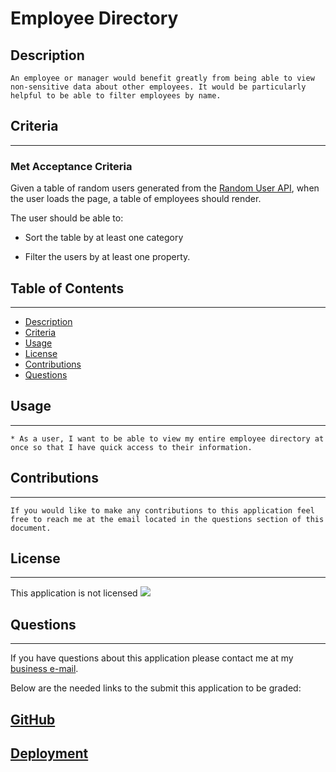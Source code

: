 # Employee Directory
## Description
```
An employee or manager would benefit greatly from being able to view non-sensitive data about other employees. It would be particularly helpful to be able to filter employees by name.
```
## Criteria
---
### Met Acceptance Criteria
Given a table of random users generated from the [Random User API](https://randomuser.me/), when the user loads the page, a table of employees should render. 

The user should be able to:

  * Sort the table by at least one category

  * Filter the users by at least one property.


## Table of Contents
---

* [Description](#Description)
* [Criteria](#Criteria)
* [Usage](#Usage)
* [License](#License)
* [Contributions](#Contributions)
* [Questions](#Questions)

## Usage
---
```
* As a user, I want to be able to view my entire employee directory at once so that I have quick access to their information.
```
## Contributions
---
```
If you would like to make any contributions to this application feel free to reach me at the email located in the questions section of this document.
```

## License
---
This application is  not licensed <img src="https://img.shields.io/badge/license-Unlicense-blue.svg"></img>

## Questions
---
If you have questions about this application please contact me at my <a href="beyond.committed@gmail.com">business e-mail</a>.

Below are the needed links to the submit this application to be graded:<br>
 ## [GitHub](https://github.com/beyondcommitted/employee_directory)<br>
 ## [Deployment](https://theemployeetable.herokuapp.com/)